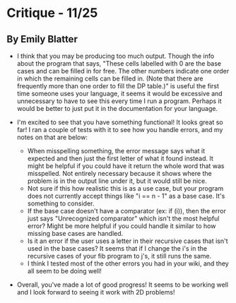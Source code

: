 # Critique - 11/25
## By Emily Blatter

* I think that you may be producing too much output. Though the info about the program that says, "These cells labelled with 0 are the base cases and can be filled in for free.
The other numbers indicate one order in which the remaining cells can be filled in.
(Note that there are frequently more than one order to fill the DP table.)" is useful the first time someone uses your language, it seems it would be excessive and unnecessary to have to see this every time I run a program. Perhaps it would be better to just put it in the documentation for your language.

* I'm excited to see that you have something functional! It looks great so far! I ran a couple of tests with it to see how you handle errors, and my notes on that are below:
	* When misspelling something, the error message says what it expected and then just the first letter of what it found instead. It might be helpful if you could have it return the whole word that was misspelled. Not entirely necessary because it shows where the problem is in the output line under it, but it would still be nice.
	* Not sure if this how realistic this is as a use case, but your program does not currently accept things like "i == n - 1" as a base case. It's something to consider.
	* If the base case doesn't have a comparator (ex: if (i)), then the error just says "Unrecognized comparator" which isn't the most helpful error? Might be more helpful if you could handle it similar to how missing base cases are handled.
	* Is it an error if the user uses a letter in their recursive cases that isn't used in the base cases? It seems that if I change the i's in the recursive cases of your fib program to j's, it still runs the same.
	* I think I tested most of the other errors you had in your wiki, and they all seem to be doing well!

* Overall, you've made a lot of good progress! It seems to be working well and I look forward to seeing it work with 2D problems!